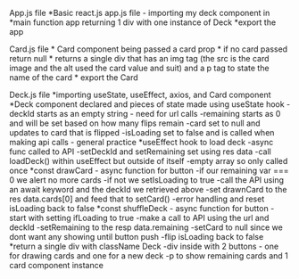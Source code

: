 App.js file 
    *Basic react.js app.js file - importing my deck component in 
    *main function app returning 1 div with one instance of Deck
    *export the app

Card.js file
    * Card component being passed a card prop
    * if no card passed return null
    * returns a single div that has an img tag (the src is the card image and the alt used the card value and suit) and a p tag to state the name of the card
    * export the Card

Deck.js file
    *importing useState, useEffect, axios, and Card component
    *Deck component declared and pieces of state made using useState hook
        -deckId starts as an empty string - need for url calls
        -remaining starts as 0 and will be set based on how many flips remain
        -card set to null and updates to card that is flipped
        -isLoading set to false and is called when making api calls - general practice
    *useEffect hook to load deck
        -async func called to API
        -setDeckId and setRemaining set using res data
        -call loadDeck() within useEffect but outside of itself
        -empty array so only called once
    *const drawCard - async function for button
        -if our remaining var === 0 we alert no more cards
        -if not we setIsLoading to true 
        -call the API using an await keyword and the deckId we retrieved above
        -set drawnCard to the res data.cards[0] and feed that to setCard()
        -error handling and reset isLoading back to false
    *const shuffleDeck - async function for button
        -start with setting ifLoading to true
        -make a call to API using the url and deckId
        -setRemaining to the resp data.remaining
        -setCard to null since we dont want any showing until button push
        -flip isLoading back to false
    *return a single div with className Deck
        -div inside with 2 buttons - one for drawing cards and one for a new deck
        -p to show remaining cards
        and 1 card component instance

        
    